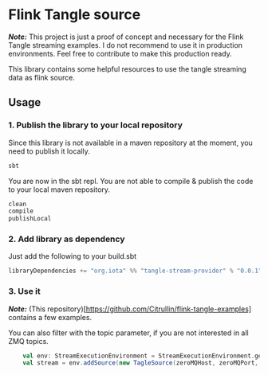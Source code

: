 # Flink Tangle source

**_Note:_** This project is just a proof of concept and necessary for the Flink Tangle streaming examples. 
I do not recommend to use it in production environments. Feel free to contribute to make this production ready.

This library contains some helpful resources to use the tangle streaming data as flink source.

## Usage

### 1. Publish the library to your local repository
Since this library is not available in a maven repository at the moment, you need to publish it locally.

```bash
sbt
```

You are now in the sbt repl. You are not able to compile & publish the code to your local maven repository.

```bash
clean
compile
publishLocal
```

### 2. Add library as dependency

Just add the following to your build.sbt

```scala
libraryDependencies += "org.iota" %% "tangle-stream-provider" % "0.0.1"
```

### 3. Use it

**_Note:_** (This repository)[https://github.com/Citrullin/flink-tangle-examples] contains a few examples.

You can also filter with the topic parameter, if you are not interested in all ZMQ topics.

```scala
    val env: StreamExecutionEnvironment = StreamExecutionEnvironment.getExecutionEnvironment
    val stream = env.addSource(new TagleSource(zeroMQHost, zeroMQPort, ""))
```